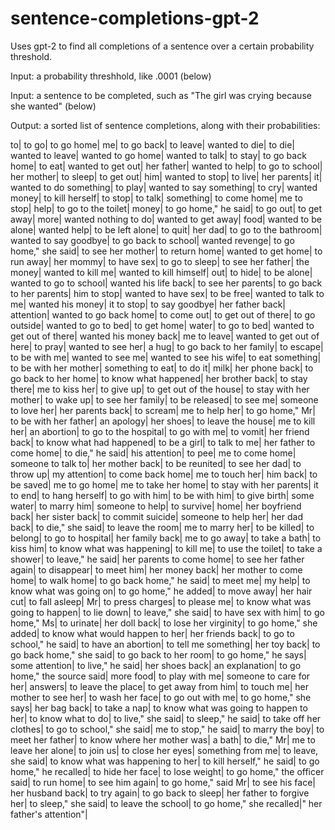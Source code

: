 # sentence-completions-gpt-2
Uses gpt-2 to find all completions of a sentence over a certain probability threshold.


Input: a probability threshhold, like .0001 (below)

Input: a sentence to be completed, such as "The girl was crying because she wanted" (below)

Output: a sorted list of sentence completions, along with their probabilities:

to| to go| to go home| me| to go back| to leave| wanted to die| to die| wanted to leave| wanted to go home| wanted to talk| to stay| to go back home| to eat| wanted to get out| her father| wanted to help| to go to school| her mother| to sleep| to get out| him| wanted to stop| to live| her parents| it| wanted to do something| to play| wanted to say something| to cry| wanted money| to kill herself| to stop| to talk| something| to come home| me to stop| help| to go to the toilet| money| to go home," he said| to go out| to get away| more| wanted nothing to do| wanted to get away| food| wanted to be alone| wanted help| to be left alone| to quit| her dad| to go to the bathroom| wanted to say goodbye| to go back to school| wanted revenge| to go home," she said| to see her mother| to return home| wanted to get home| to run away| her mommy| to have sex| to go to sleep| to see her father| the money| wanted to kill me| wanted to kill himself| out| to hide| to be alone| wanted to go to school| wanted his life back| to see her parents| to go back to her parents| him to stop| wanted to have sex| to be free| wanted to talk to me| wanted his money| it to stop| to say goodbye| her father back| attention| wanted to go back home| to come out| to get out of there| to go outside| wanted to go to bed| to get home| water| to go to bed| wanted to get out of there| wanted his money back| me to leave| wanted to get out of here| to pray| wanted to see her| a hug| to go back to her family| to escape| to be with me| wanted to see me| wanted to see his wife| to eat something| to be with her mother| something to eat| to do it| milk| her phone back| to go back to her home| to know what happened| her brother back| to stay there| me to kiss her| to give up| to get out of the house| to stay with her mother| to wake up| to see her family| to be released| to see me| someone to love her| her parents back| to scream| me to help her| to go home," Mr| to be with her father| an apology| her shoes| to leave the house| me to kill her| an abortion| to go to the hospital| to go with me| to vomit| her friend back| to know what had happened| to be a girl| to talk to me| her father to come home| to die," he said| his attention| to pee| me to come home| someone to talk to| her mother back| to be reunited| to see her dad| to throw up| my attention| to come back home| me to touch her| him back| to be saved| me to go home| me to take her home| to stay with her parents| it to end| to hang herself| to go with him| to be with him| to give birth| some water| to marry him| someone to help| to survive| home| her boyfriend back| her sister back| to commit suicide| someone to help her| her dad back| to die," she said| to leave the room| me to marry her| to be killed| to belong| to go to hospital| her family back| me to go away| to take a bath| to kiss him| to know what was happening| to kill me| to use the toilet| to take a shower| to leave," he said| her parents to come home| to see her father again| to disappear| to meet him| her money back| her mother to come home| to walk home| to go back home," he said| to meet me| my help| to know what was going on| to go home," he added| to move away| her hair cut| to fall asleep| Mr| to press charges| to please me| to know what was going to happen| to lie down| to leave," she said| to have sex with him| to go home," Ms| to urinate| her doll back| to lose her virginity| to go home," she added| to know what would happen to her| her friends back| to go to school," he said| to have an abortion| to tell me something| her toy back| to go back home," she said| to go back to her room| to go home," he says| some attention| to live," he said| her shoes back| an explanation| to go home," the source said| more food| to play with me| someone to care for her| answers| to leave the place| to get away from him| to touch me| her mother to see her| to wash her face| to go out with me| to go home," she says| her bag back| to take a nap| to know what was going to happen to her| to know what to do| to live," she said| to sleep," he said| to take off her clothes| to go to school," she said| me to stop," he said| to marry the boy| to meet her father| to know where her mother was| a bath| to die," Mr| me to leave her alone| to join us| to close her eyes| something from me| to leave, she said| to know what was happening to her| to kill herself," he said| to go home," he recalled| to hide her face| to lose weight| to go home," the officer said| to run home| to see him again| to go home," said Mr| to see his face| her husband back| to try again| to go back to sleep| her father to forgive her| to sleep," she said| to leave the school| to go home," she recalled|" her father's attention"|
